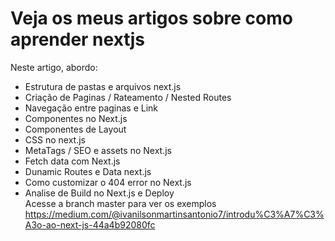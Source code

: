 # Veja os meus artigos sobre como aprender nextjs
Neste artigo, abordo:<br>
* Estrutura de pastas e arquivos next.js<br>
* Criação de Paginas / Rateamento / Nested Routes<br>
* Navegação entre paginas e Link<br>
* Componentes no Next.js<br>
* Componentes de Layout<br>
* CSS no next.js<br>
* MetaTags / SEO e assets no Next.js<br>
* Fetch data com Next.js<br>
* Dunamic Routes e Data next.js<br>
* Como customizar o 404 error no Next.js<br>
* Analise de Build no Next.js e Deploy<br>
Acesse a branch master para ver os exemplos <br />
https://medium.com/@ivanilsonmartinsantonio7/introdu%C3%A7%C3%A3o-ao-next-js-44a4b92080fc
